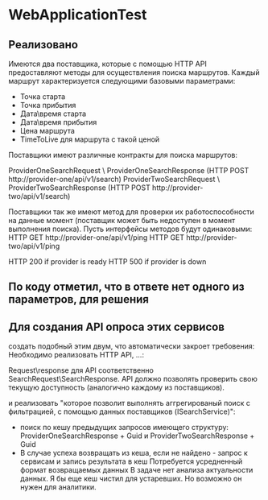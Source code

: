# WebApplicationTest
## Реализовано
Имеются два поставщика, которые с помощью HTTP API предоставляют методы для осуществления поиска маршрутов.
Каждый маршрут характеризуется следующими базовыми параметрами:

- Точка старта
- Точка прибытия
- Дата\время старта
- Дата\время прибытия
- Цена маршрута
- TimeToLive для маршрута с такой ценой

Поставщики имеют различные контракты для поиска маршрутов:

ProviderOneSearchRequest \ ProviderOneSearchResponse (HTTP POST http://provider-one/api/v1/search)
ProviderTwoSearchRequest \ ProviderTwoSearchResponse (HTTP POST http://provider-two/api/v1/search)

Поставщики так же имеют метод для проверки их работоспособности на данные момент (поставщик может быть недоступен в момент выполнения поиска).
Пусть интерфейсы методов будут одинаковыми:
HTTP GET http://provider-one/api/v1/ping
HTTP GET http://provider-two/api/v1/ping

HTTP 200 if provider is ready
HTTP 500 if provider is down

## По коду отметил, что в ответе нет одного из параметров, для решения
## Для создания API опроса этих сервисов
создать подобный этим двум, что автоматически закроет требовения:
Необходимо реализовать HTTP API, ...:

Request\response для API соответственно SearchRequest\SearchResponse.
API должно позволять проверить свою текущую доступность (аналогично каждому из поставщиков).

и реализовать "которое позволит выполнять аггрегированый поиск с фильтрацией, с помощью данных поставщиков (ISearchService)":
- поиск по кешу предыдущих запросов имеющего структуру: ProviderOneSearchResponse + Guid и ProviderTwoSearchResponse + Guid
- В случае успеха возвращать из кеша, если не найдено - запрос к сервисам и запись результата в кеш
Потребуется усредненный формат возвращаемых данных
В задаче нет анализа актуальности данных. Я бы еще кеш чистил для устаревших. Но возможно он нужен для аналитики.
